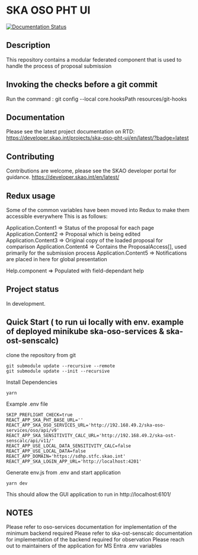 # SKA OSO PHT UI

[![Documentation Status](https://readthedocs.org/projects/ska-oso-pht-ui/badge/?version=latest)](https://developer.skatelescope.org/projects/ska-oso-pht-ui/en/latest/?badge=latest)

## Description

This repository contains a modular federated component that is used to handle the process of proposal submission

## Invoking the checks before a git commit

Run the command : git config --local core.hooksPath resources/git-hooks

## Documentation

Please see the latest project documentation on RTD: https://developer.skao.int/projects/ska-oso-pht-ui/en/latest/?badge=latest

## Contributing

Contributions are welcome, please see the SKAO developer portal for guidance. https://developer.skao.int/en/latest/

## Redux usage

Some of the common variables have been moved into Redux to make them accessible everywhere
This is as follows:

Application.Content1 => Status of the proposal for each page
Application.Content2 => Proposal which is being edited
Application.Content3 => Original copy of the loaded proposal for comparison
Application.Content4 => Contains the ProposalAccess[], used primarily for the submission process
Application.Content5 => Notifications are placed in here for global presentation

Help.component => Populated with field-dependant help

## Project status

In development.

## Quick Start ( to run ui locally with env. example of deployed minikube ska-oso-services & ska-ost-senscalc)

clone the repository from git

```
git submodule update --recursive --remote
git submodule update --init --recursive
```

Install Dependencies

```
yarn
```

Example .env file

```
SKIP_PREFLIGHT_CHECK=true
REACT_APP_SKA_PHT_BASE_URL=''
REACT_APP_SKA_OSO_SERVICES_URL='http://192.168.49.2/ska-oso-services/oso/api/v9'
REACT_APP_SKA_SENSITIVITY_CALC_URL='http://192.168.49.2/ska-ost-senscalc/api/v11/'
REACT_APP_USE_LOCAL_DATA_SENSITIVITY_CALC=false
REACT_APP_USE_LOCAL_DATA=false
REACT_APP_DOMAIN='https://sdhp.stfc.skao.int'
REACT_APP_SKA_LOGIN_APP_URL='http://localhost:4201'
```

Generate env.js from .env and start application

```
yarn dev
```

This should allow the GUI application to run in http://localhost:6101/

## NOTES

Please refer to oso-services documentation for implementation of the minimum backend required
Please refer to ska-ost-senscalc documentation for implementation of the backend required for observation
Please reach out to maintainers of the application for MS Entra .env variables
